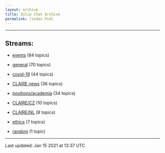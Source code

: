 ```yaml
---
layout: archive
title: Zulip Chat Archive
permalink: /index.html
---
```


---

## Streams:

* [events](stream/201207-events/index.html) (84 topics)

* [general](stream/201199-general/index.html) (70 topics)

* [covid-19](stream/226112-covid-19/index.html) (44 topics)

* [CLAIRE news](stream/201957-CLAIRE-news/index.html) (36 topics)

* [positions/academia](stream/203258-positions/academia/index.html) (34 topics)

* [CLAIRE/CZ](stream/203399-CLAIRE/CZ/index.html) (10 topics)

* [CLAIRE/NL](stream/203255-CLAIRE/NL/index.html) (8 topics)

* [ethics](stream/228366-ethics/index.html) (7 topics)

* [random](stream/202125-random/index.html) (1 topic)

<hr><p>Last updated: Jan 15 2021 at 13:37 UTC</p>
